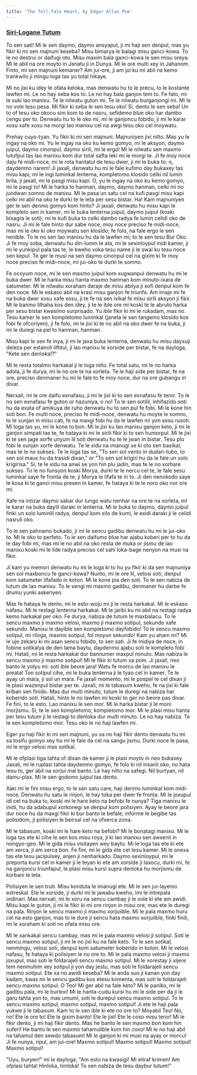 ```yaml
---
title: 'The Tell-Tale Heart, by Edgar Allan Poe'
---
```


### [Siri-Logane Tutum](Siri-Logane%2520Tutum.pdf)

To sen sati! Mi le sen daymo, daymo ansyapul, ji mi haji sen denpul, mas yu fikir ki mi sen majnuni keseba? Misu bimarya le balagi misu ganci-kowa. To le no destrui or daifugi oto. Misu maxim bala ganci-kowa le sen misu oreya. Mi le abil na ore moyto in Janatu ji in Dunya. Mi le ore multi xey in Jahanom. Finto, mi sen majnuni kemaner? Am jui-ore, ji am jui ku mi abil na kemo trankwilo ji mingu loga tas yu total hikaye.

Mi no jixi ku idey le ofata keloka, mas denwatu hu to le precu, to le kostante lawfen mi. Le no hay seba kos to. Le no hay bala ganjon tem to. Fe fato, mi le suki lao manixu. Te le nilwatu guton mi. Te le nilwatu burganjongi mi. Mi le no vole tesu pesa. Mi fikir ki seba le sen tesu oko! Si, dento le sen seba! Un to of tesu oko okocu sim kom to de nasru, sefidemo blue oko har dambo cengu per to. Denwatu hu to le oko mi, mi le ganjoncu fobido, ji mi le karar xosu xafe xosu na morgi lao manixu cel na awgi tesu oko cel moywatu.

Prehay cuyo-tyan. Yu fikir ki mi sen majnuni. Majnuniyen jixi nilto. Mas yu le ingay na oko mi. Yu le ingay na oko ku kemo gomyo, mi le aksyon; daymo juipul, daymo cinonpul, daymo sirili, mi le ergo! Mi le nilwatu sen maxmo lutufpul tas lao manixu kom dur total safta leki mi le morgi te. Ji fe moy noce daju fe midi-noce, mi le rota hantatul de tesu dwer, ji mi le buka to: o, daydenmo narem! Ji jaxali, denwatu hu mi le fale kufimo day bukaxey tas misu kapi, mi le ingi luminkal lenterna, kompletomo klosido celki nil lumin brila, ji jaxali, mi le pasgi misu kapi. O, yu le ingay na oko ku kemo gomyo, mi le pasgi to! Mi le harka to hanman, daymo, daymo hanman, celki mi no jundwan somno de manixu. Mi le pasa un satu cel na kufi pasgi misu kapi celki mi abil na oko te durki te le leta per sesu bistar. Ha! Kam majnuniyen ger le sen denmo gomyo kom hinto? Ji jaxali, denwatu hu misu kapi le kompleto sen in kamer, mi le buka lenterna juipul, daymo juipul (koski bisagra le soti); mi le kufi buka to celki dambo radya fe lumin celidi oko de nasru. Ji mi le fale hinto dur sabe noce, moy noce preciso fe midi-noce, mas mi le oko ki oko moywatu sen klosido; fe folo, na fale ergo le sen nenible. To le no sen lao manixu hu da le lawfen mi; to le sen tesu Bur Oko. Ji fe moy soba, denwatu hu din-lumin le ata, mi le sexinloypul inidi kamer, ji mi le yunkipul pala tas te, le kweho voka tesu name ji le swal ku tesu noce sen kepul. Te ger le musi na sen daymo cinonpul cel na gixim ki fe moy noce preciso fe midi-noce, mi jui-oko te durki te somno.

Fe ocoyum noce, mi le sen maxmo juipul kom xugwanpul denwatu hu mi le buka dwer. Mi le harka misu hanta maxmo hanman kom minuto-ixara de satumeter. Mi le nilwatu xoraham daraje de misu abilya ji sofi denpul kom fe den noce. Mi le eskaso abil na krasi misu ganjon fe triunfa. Am imaje mi fe na buka dwer xosu xafe xosu, ji te fe na sen ixikal fe misu sirili aksyon ji fikir. Mi le banmo lilhaha kos den idey, ji te le ible ore mi koski te le abruto harka per sesu bistar kwasimo surprisado. Yu ible fikir ki mi le rukadam, mas no. Tesu kamer le sen kompletomo luminkal (janela le sen tangemo klosido kos fobi fe ofcoriyen), ji fe folo, mi le jixi ki te no abil na oko dwer fe na buka, ji mi le duregi na pel to hanman, hanman.

Misu kapi le sen fe inya, ji mi le jaxa buka lenterna, denwatu hu misu dayxuji deleza per estanoli liftitul, ji lao manixu le xorside per bistar, fe na dayloga, "Kete sen denloka!?"

Mi le resta totalmo harkakal ji le loga nilto. Fe total satu, mi le no harka adola, ji fe durya, mi le no ore te na xorleta. Te le haji side per bistar, fe na ore, preciso denmaner hu mi le fale to fe moy noce, dur na ore gubangu in divar.

Nerxali, mi le ore daifu exnafasu, ji mi le jixi ki to sen exnafasu fe teror. To le no sen exnafasu fe guton or hazuniya, o no! To le sen sotilil, inhifazido soti hu da exata of amikuya de ruho denwatu hu to sen pul fe fobi. Mi le kone hin soti bon. Fe multi noce, preciso fe midi-noce, denwatu hu moyte le somno, to le xunjan in misu cati, fe na maxgi fobi hu da le lawfen mi yon sesu rusoti. Mi loga tas yu, mi le kone to bon. Mi le jixi ku lao manixu ganjon keto, ji mi le ganjon simpati tas te, fe hataya ki mi le sirili fikir ki to sen humorpul. Mi le jixi ki te sen jage xorfe unyum lil soti denwatu hu te le jwan in bistar. Tesu plu fobi le xunjan xorfe denwatu. Te le xidu na imanugi se ki oto sen basikal, mas te le no sukses. Te le loga tas se, "To sen sol vento in dudan-tubo, to sen sol maux hu da trasidi dixan," or "To sen sol krigiri hu da le fale un solo krigirisa." Si, te le xidu na anwi se yon hin plu jadin, mas te le no xorhare sukses. To le no funsyon koski Morya, durki te le nercu cel te, le fale sesu luminkal saye fe fronta de te, ji Morya le lifafa te in to. Ji den nenokodo saye le kosa ki te ganci misu presen in kamer, fe hataya ki te le noro oko nor ore mi.

Xafe na intizar daymo sabar dur lungo watu nenhar na ore te na xorleta, mi le karar na buka daylil daraki in lenterna. Mi le buka to daymo, daymo juipul finki un solo luminlil radya, denpul kom xilo de kumi, le exidi daraki ji le celidi nasruli oko.

To le sen pahnamo bukado, ji mi le sencu gadibu denwatu hu mi le jui-oko to. Mi le oko to perfeto. To le sen daifumo blue har ajabu koberi per to hu da le day fobi mi, mas mi le no abil na oko resta de muka or jismu de lao manixu koski mi le lide radya preciso cel sahi loka-bage nenyon na musi na fikir.

Ji kam yu memori denwatu hu mi le loga ki to hu yu fikir ki da sen majnuniya sen sol maxboncu fe ganci-kowa? Nunto, mi le ore lil, velosi soti, denpul kom satumeter lifafado in koton. Mi le kone pia den soti. To le sen nabiza de tutum de lao manixu. To le sengi mi maxmo gadibu, denmaner hu darbe fe drumu yunki askeriyen.

Mas fe hataya fe dento, mi le esto-woju mi ji le resta harkakal. Mi le eskaso nafasu. Mi le restagi lenterna harkakal. Mi le jaribi ku mi abil na restagi radya kemo harkakal per oko. Fe durya, nabiza de tutum le maxbalacu. To le sencu maxmo ji maxmo velosi, maxmo ji maxmo sotipul, sekundo xafe sekundo. Manixu le dayible sen kompletomo dayfobido! To le sencu maxmo sotipul, mi riloga, maxmo sotipul, fol moyun sekundo! Kam yu aham mi? Mi le uje zekaru ki mi asan sencu fobido, to sen sati. Ji fe midiya de noce, in fobine sotikalya de den lama baytu, daydenmo ajabu soti le kompleto fobi mi. Hatali, mi le resta harkakal dur bannumer maxpul minuto. Mas nabiza le sencu maxmo ji maxmo sotipul! Mi le fikir ki tutum xa pom. Ji jaxali, neo banto le yolyu mi: soti ible beore jara! Watu fe morcu de lao manixu le preata! Ton sotipul cihe, mi le buka lenterna ji le tyao cel in kamer. Te le ayay un mara, ji sol un mara. Fe jaxali momento, mi le pospel te cel dixan ji le plasi wazenpul bistar per te. Jaxali, mi le tabasum kweho, fe na jixi ki fale kriban sen finido. Mas dur multi minuto, tutum le duregi na nabiza har koberido soti. Hatali, hinto le no lawfen mi koski to ger no beore pas divar. Fe fini, to le esto. Lao manixu le sen mor. Mi le harka bistar ji le moni morjismu. Si, te le sen kompletomo, kompletomo mor. Mi le plasi misu hanta per tesu tutum ji le restagi to denloka dur multi minuto. Le no hay nabiza. Te le sen kompletomo mor. Tesu oko le no haji lawfen mi.

Eger yu haji fikir ki mi sen majnuni, yu xa no haji fikir dento denwatu hu mi xa tosifu gomyo xey hu mi le fale da cel na sangu jismu. Durki noce le pasa, mi le ergo velosi mas sotikal.

Mi le ofplasi tiga tahta of dixan de kamer ji le plasi moyto in neo bukaxey. Jaxali, mi le ruplasi tahta daydenmo gomyo, fe folo ki nil insanli oko, no hata tesu to, ger abil na xorjui mal banto. Le hay nilto na safegi. Nil burtyan, nil damu-plax. Mi le sen godomo juipul tas dento.

Xaki mi le fini misu ergo, to le sen satu care, haji denmo luminkal kom midi-noce. Denwatu hu satu le rinjon, le hay toka per dwer fe fronta. Mi le joxupul idi cel na buka to, koski mi le hare keto na befobi fe nunya? Tiga manixu le inidi, hu da adabupul xorkonegi se denpul kom polisiyen. Ayay le beore jara dur noce hu da maxgi fikir ki bur banto le befale; informe le begibe tas polisidom, ji polisiyen le beirsal cel na ofxerca zona.

Mi le tabasum, koski mi le hare keto na befobi? Mi le bonatagi manixu. Mi le loga tas ete ki cihe le sen kos misu roya, ji ki lao manixu sen awsenli in nongyo-geo. Mi le gida misu visitayen wey baytu. Mi le loga tas ete ki ete am xerca, ji am xerca bon. Fe fini, mi le gida ete cel tesu kamer. Mi le onexa tas ete tesu jacipulxey, anjen ji nenharkado. Daymo sexinloypul, mi le preporta kursi cel in kamer ji le teyan ki ete am xorside ji laxocu, durki mi, fe na ganjoncu triunfapul, le plasi misu kursi supra denloka hu morjismu de korbani le leta.

Polisiyen le sen truti. Misu konduta le imanugi ete. Mi le sen jui-layemo estreskal. Ete le xorside, ji durki mi le jawabu kweho, imi le intrepala ordinari. Mas nerxali, mi le xoru na sencu cambay ji le vole ki ete am awidi. Misu kapi le guton, ji mi le fikir ki mi ore rinjon in misu ore; mas ete le duregi na pala. Rinjon le sencu maxmo ji maxmo xorjuiible. Mi le pala maxmo huru cel na esto ganjon, mas to le dure ji sencu hata maxmo xorjuiible, finki finili, mi le xoraham ki soti no ofata misu ore.

Mi le xankakal sencu cambay, mas mi le pala maxmo velosi ji sotipul. Soti le sencu maxmo sotipul, ji mi le no jixi ku na fale keto. To le sen sotikal, nenmingu, velosi soti, denpul kom satumeter koberido in koton. Mi le velosi nafasu, fe hataya ki polisiyen le no ore to. Mi le pala maxmo velosi ji maxmo joxupul, mas soti le foldarajeli sencu maxmo sotipul. Mi le xorestay ji xijere tem nenmuhim xey sotipul ji yon day jestu, mas soti le foldarajeli sencu maxmo sotipul. Ete xa no awidi keseba? Mi le anda suo ji kanan yon day kadam, kwas mi le sencu gadibu kos etesu komenta, mas soti le foldarajeli sencu maxmo sotipul. O Teo! Mi ger abil na fale keto? Mi le paniko, mi le gadibu pala, mi le burlexi! Mi le hanta-cudu kursi hu mi le side per da ji le garu tahta yon to, mas umumi, soti le durepul sencu maxmo sotipul. To le sencu maxmo sotipul, maxmo sotipul, maxmo sotipul! Ji ete le haji pala yukwe ji le tabasum. Kam to le sen ible ki ete no ore to? Moyabil Teo! No, no! Ete le ore to! Ete le gixim banto! Ete le jixi! Ete le coxo misu teror! Mi le fikir dento, ji mi haji fikir dento. Mas he banto le sen maxmo bon kom hin suferi! He banto le sen maxmo tahamulible kom hin coxo! Mi le no haji abil na tahamul den sewdo tabasum! Mi le ganjon ki mi musi na ayay or morcu! Ji fe nunya, ripul, am jui-ore! Maxmo sotipul! Maxmo sotipul! Maxmo sotipul! Maxmo sotipul!

"Uyu, buryen!" mi le dayloga, "Am esto na kwasigi! Mi etiraf krimen! Am ofplasi tahta! Hinloka, hinloka! To sen nabiza de tesu daybur tutum!"
